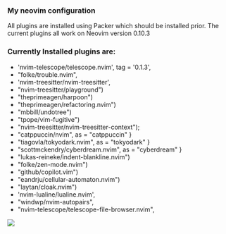 ### My neovim configuration
All plugins are installed using Packer which should be installed prior.
The current plugins all work on Neovim version 0.10.3

### Currently Installed plugins are:
- 'nvim-telescope/telescope.nvim', tag = '0.1.3',
- "folke/trouble.nvim",
- 'nvim-treesitter/nvim-treesitter',
- "nvim-treesitter/playground")
- "theprimeagen/harpoon")
- "theprimeagen/refactoring.nvim")
- "mbbill/undotree")
- "tpope/vim-fugitive")
- "nvim-treesitter/nvim-treesitter-context");
- "catppuccin/nvim", as = "catppuccin" }
- "tiagovla/tokyodark.nvim", as = "tokyodark" }
- "scottmckendry/cyberdream.nvim", as = "cyberdream"  }
- "lukas-reineke/indent-blankline.nvim")
- "folke/zen-mode.nvim")
- "github/copilot.vim")
- "eandrju/cellular-automaton.nvim")
- "laytan/cloak.nvim")
- 'nvim-lualine/lualine.nvim',
- "windwp/nvim-autopairs",
- "nvim-telescope/telescope-file-browser.nvim",

![]('/nvim_config_ss.jpg')

